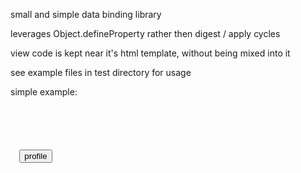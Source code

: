 small and simple data binding library

leverages Object.defineProperty rather then digest / apply cycles

view code is kept near it's html template, without being mixed into it

see example files in test directory for usage

simple example:
<code>
<div template="user">
  <script>
    templateScripts.userListing = function(scope, template){
      // put the user.name in the innerHTML property of the element found with css selector '.name', as restricted to this template html
      scope.bindElement('.name', 'innerHTML', 'user.name');
      
      // computed property: scope.accountAge will always be up to date 
      scope.bindComputed('accountAge', function(){
        return (new Date().getTime()) - scope.user.createdAt;
      });
      // display account age
      scope.bindElement('.accountAge', 'innerHTML', 'accountAge');
      // style based on account age
      scope.bindElement('.accountAge', 'style.color', function(){
        return scope.accountAge > ONE_YEAR ? 'red' : 'black';
      });
      // built in methods work as expected
      template.querySelector('.profile_link').addEventListener('click', function(){
        location.hash = 'user/' + scope.user.id + '/profile';
      });

    };
  </script>
  <span class="name">
  <span class="accountAge">
  <button class="profile_link">profile</button>
</div>
</code>
